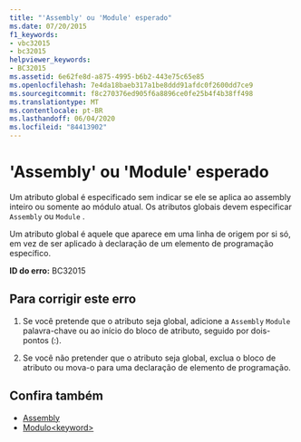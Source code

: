 ```yaml
---
title: "'Assembly' ou 'Module' esperado"
ms.date: 07/20/2015
f1_keywords:
- vbc32015
- bc32015
helpviewer_keywords:
- BC32015
ms.assetid: 6e62fe8d-a875-4995-b6b2-443e75c65e85
ms.openlocfilehash: 7e4da18baeb317a1be8ddd91afdc0f2600dd7ce9
ms.sourcegitcommit: f8c270376ed905f6a8896ce0fe25b4f4b38ff498
ms.translationtype: MT
ms.contentlocale: pt-BR
ms.lasthandoff: 06/04/2020
ms.locfileid: "84413902"
---
```

# <a name="assembly-or-module-expected"></a>'Assembly' ou 'Module' esperado
Um atributo global é especificado sem indicar se ele se aplica ao assembly inteiro ou somente ao módulo atual. Os atributos globais devem especificar `Assembly` ou `Module` .  
  
 Um atributo global é aquele que aparece em uma linha de origem por si só, em vez de ser aplicado à declaração de um elemento de programação específico.  
  
 **ID do erro:** BC32015  
  
## <a name="to-correct-this-error"></a>Para corrigir este erro  
  
1. Se você pretende que o atributo seja global, adicione a `Assembly` `Module` palavra-chave ou ao início do bloco de atributo, seguido por dois-pontos (:).  
  
2. Se você não pretender que o atributo seja global, exclua o bloco de atributo ou mova-o para uma declaração de elemento de programação.  
  
## <a name="see-also"></a>Confira também

- [Assembly](../language-reference/modifiers/assembly.md)
- [Modulo\<keyword>](../language-reference/modifiers/module-keyword.md)
